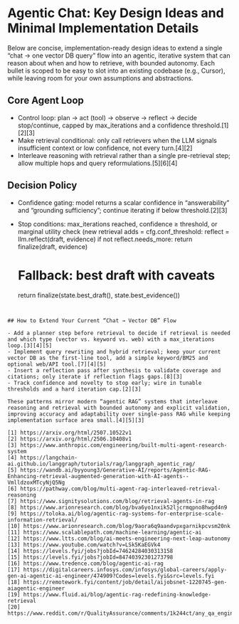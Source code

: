 # Agentic Chat: Key Design Ideas and Minimal Implementation Details

Below are concise, implementation-ready design ideas to extend a single “chat → one vector DB query” flow into an agentic, iterative system that can reason about when and how to retrieve, with bounded autonomy. Each bullet is scoped to be easy to slot into an existing codebase (e.g., Cursor), while leaving room for your own assumptions and abstractions.

## Core Agent Loop

- Control loop: plan → act (tool) → observe → reflect → decide stop/continue, capped by max_iterations and a confidence threshold.[1][2][3]
- Make retrieval conditional: only call retrievers when the LLM signals insufficient context or low confidence, not every turn.[4][2]
- Interleave reasoning with retrieval rather than a single pre-retrieval step; allow multiple hops and query reformulations.[5][6][4]

## Decision Policy

- Confidence gating: model returns a scalar confidence in “answerability” and “grounding sufficiency”; continue iterating if below threshold.[2][3]
- Stop conditions: max_iterations reached, confidence ≥ threshold, or marginal utility check (new retrieval adds = cfg.conf_threshold:
            reflect = llm.reflect(draft, evidence)
            if not reflect.needs_more:
                return finalize(draft, evidence)

    # Fallback: best draft with caveats
    return finalize(state.best_draft(), state.best_evidence())
```


## How to Extend Your Current “Chat → Vector DB” Flow

- Add a planner step before retrieval to decide if retrieval is needed and which type (vector vs. keyword vs. web) with a max_iterations loop.[3][4][5]
- Implement query rewriting and hybrid retrieval; keep your current vector DB as the first-line tool, add a simple keyword/BM25 and optional web/API tool.[7][4][5]
- Insert a reflection pass after synthesis to validate coverage and citations; only iterate if reflection flags gaps.[8][3]
- Track confidence and novelty to stop early; wire in tunable thresholds and a hard iteration cap.[2][3]

These patterns mirror modern “agentic RAG” systems that interleave reasoning and retrieval with bounded autonomy and explicit validation, improving accuracy and adaptability over single-pass RAG while keeping implementation surface area small.[4][5][3]

[1] https://arxiv.org/html/2507.10522v1
[2] https://arxiv.org/html/2506.10408v1
[3] https://www.anthropic.com/engineering/built-multi-agent-research-system
[4] https://langchain-ai.github.io/langgraph/tutorials/rag/langgraph_agentic_rag/
[5] https://wandb.ai/byyoung3/Generative-AI/reports/Agentic-RAG-Enhancing-retrieval-augmented-generation-with-AI-agents--VmlldzoxMTcyNjQ5Ng
[6] https://pathway.com/blog/multi-agent-rag-interleaved-retrieval-reasoning
[7] https://www.signitysolutions.com/blog/retrieval-agents-in-rag
[8] https://www.arionresearch.com/blog/bva6yo1nxik52ljcrmqpno8hwpd4n9
[9] https://toloka.ai/blog/agentic-rag-systems-for-enterprise-scale-information-retrieval/
[10] https://www.arionresearch.com/blog/9aora6q9aandvpxgarnikpcvsm20nk
[11] https://www.scalablepath.com/machine-learning/agentic-ai
[12] https://www.ltts.com/blog/ai-meets-engineering-next-leap-autonomy
[13] https://www.youtube.com/watch?v=LSk5KaEGVk4
[14] https://levels.fyi/jobs?jobId=74624284030313158
[15] https://levels.fyi/jobs?jobId=84740392301273798
[16] https://www.tredence.com/blog/agentic-ai-rag
[17] https://digitalcareers.infosys.com/infosys/global-careers/apply-gen-ai-agentic-ai-engineer/474909?Codes=levels.fyi&src=levels.fyi
[18] https://remotework.fyi/content/job/detail/aijobsnet-1220745-gen-aiagentic-engineer
[19] https://www.fluid.ai/blog/agentic-rag-redefining-knowledge-retrieval
[20] https://www.reddit.com/r/QualityAssurance/comments/1k244ct/any_qa_engineers_transitioned_into_aiml_or/